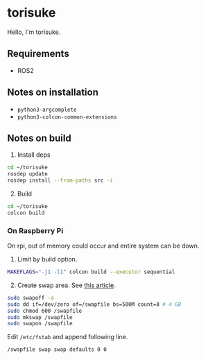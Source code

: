 # torisuke

Hello, I'm torisuke.

## Requirements
- ROS2

## Notes on installation
- `python3-argcomplete`
- `python3-colcon-common-extensions`

## Notes on build

1. Install deps

```bash
cd ~/torisuke
rosdep update
rosdep install --from-paths src -i
```

2. Build

```bash
cd ~/torisuke
colcon build
```

### On Raspberry Pi
On rpi, out of memory could occur and entire system can be down.

1. Limit by build option.

```bash
MAKEFLAGS="-j1 -l1" colcon build --executor sequential
```

2. Create swap area. See [this article](https://bogdancornianu.com/change-swap-size-in-ubuntu/).

```bash
sudo swapoff -a
sudo dd if=/dev/zero of=/swapfile bs=500M count=8 # 4 GB
sudo chmod 600 /swapfile
sudo mkswap /swapfile
sudo swapon /swapfile
```

Edit `/etc/fstab` and append following line.
```
/swapfile swap swap defaults 0 0
```
